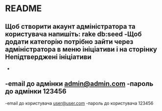 # README #

Щоб створити акаунт адміністратора та користувача напишіть: rake db:seed
-Щоб додати категорію потрібно зайти через адміністратора в меню ініціативи і на сторінку Непідтверджені ініціативи
-
-
-email до адмінки admin@admin.com
-пароль до адмінки 123456
-
-email до користувача user@user.com
-пароль до користувача 123456